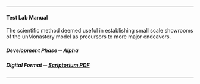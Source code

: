 -----------

#### Test Lab Manual ####

The scientific method deemed useful in establishing small scale showrooms of the unMonastery model as precursors to more major endeavors.

##### Development Phase ─ Alpha #####

##### Digital Format ─ [Scriptorium PDF](/bios-v1/scriptorium_25_5_16.pdf) #####

<hr>